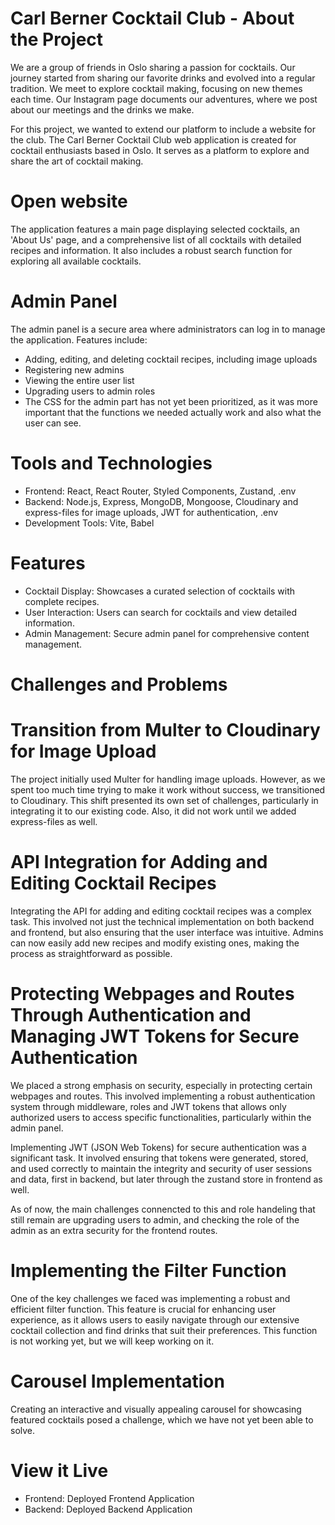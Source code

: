 # Carl Berner Cocktail Club - About the Project

We are a group of friends in Oslo sharing a passion for cocktails. Our journey started from sharing our favorite drinks and evolved into a regular tradition. We meet to explore cocktail making, focusing on new themes each time. Our Instagram page documents our adventures, where we post about our meetings and the drinks we make.

For this project, we wanted to extend our platform to include a website for the club. The Carl Berner Cocktail Club web application is created for cocktail enthusiasts based in Oslo. It serves as a platform to explore and share the art of cocktail making. 

# Open website
The application features a main page displaying selected cocktails, an 'About Us' page, and a comprehensive list of all cocktails with detailed recipes and information. It also includes a robust search function for exploring all available cocktails.

# Admin Panel
The admin panel is a secure area where administrators can log in to manage the application. Features include:

- Adding, editing, and deleting cocktail recipes, including image uploads
- Registering new admins
- Viewing the entire user list
- Upgrading users to admin roles
- The CSS for the admin part has not yet been prioritized, as it was more important that the functions we needed actually work and also what the user can see. 


# Tools and Technologies
- Frontend: React, React Router, Styled Components, Zustand, .env
- Backend: Node.js, Express, MongoDB, Mongoose, Cloudinary and express-files for image uploads, JWT for authentication, .env 
- Development Tools: Vite, Babel

# Features
- Cocktail Display: Showcases a curated selection of cocktails with complete recipes.
- User Interaction: Users can search for cocktails and view detailed information.
- Admin Management: Secure admin panel for comprehensive content management.

# Challenges and Problems

# Transition from Multer to Cloudinary for Image Upload
The project initially used Multer for handling image uploads. However, as we spent too much time trying to make it work without success, we transitioned to Cloudinary. This shift presented its own set of challenges, particularly in integrating it to our existing code. Also, it did not work until we added express-files as well. 

# API Integration for Adding and Editing Cocktail Recipes
Integrating the API for adding and editing cocktail recipes was a complex task. This involved not just the technical implementation on both backend and frontend, but also ensuring that the user interface was intuitive. Admins can now easily add new recipes and modify existing ones, making the process as straightforward as possible.

# Protecting Webpages and Routes Through Authentication and Managing JWT Tokens for Secure Authentication

We placed a strong emphasis on security, especially in protecting certain webpages and routes. This involved implementing a robust authentication system through middleware, roles and JWT tokens that allows only authorized users to access specific functionalities, particularly within the admin panel. 

Implementing JWT (JSON Web Tokens) for secure authentication was a significant task. It involved ensuring that tokens were generated, stored, and used correctly to maintain the integrity and security of user sessions and data, first in backend, but later through the zustand store in frontend as well. 

As of now, the main challenges connencted to this and role handeling that still remain are upgrading users to admin, and checking the role of the admin as an extra security for the frontend routes.

# Implementing the Filter Function
One of the key challenges we faced was implementing a robust and efficient filter function. This feature is crucial for enhancing user experience, as it allows users to easily navigate through our extensive cocktail collection and find drinks that suit their preferences. This function is not working yet, but we will keep working on it.

# Carousel Implementation
Creating an interactive and visually appealing carousel for showcasing featured cocktails posed a challenge, which we have not yet been able to solve.

# View it Live
- Frontend: Deployed Frontend Application
- Backend: Deployed Backend Application
